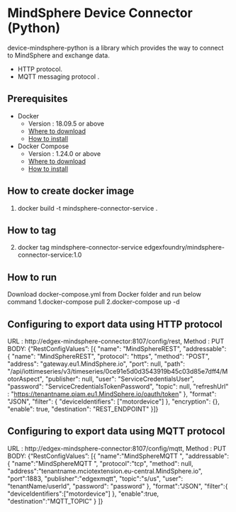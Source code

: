# MindSphere Device Connector (Python)
device-mindsphere-python is a library which provides the way to connect to MindSphere and exchange data.
 - HTTP protocol.
 - MQTT messaging protocol .


## Prerequisites ##
- Docker
  - Version : 18.09.5 or above
  - [Where to download](https://www.docker.com/)
  - [How to install](https://www.docker.com/)
- Docker Compose
  - Version : 1.24.0 or above
  - [Where to download](https://docs.docker.com/compose/)
  - [How to install](https://docs.docker.com/compose/install/)

## How to create docker image ##
1. docker build -t mindsphere-connector-service . 

## How to tag ##
2. docker tag mindsphere-connector-service edgexfoundry/mindsphere-connector-service:1.0
 
## How to run ##
Download docker-compose.yml from Docker folder and run below command
1.docker-compose pull
2.docker-compose up -d

## Configuring to export data using HTTP protocol ##
URL : http://edgex-mindsphere-connector:8107/config/rest, Method : PUT
BODY: {“RestConfigValues”: [{
  "name": "MindSphereREST",
  "addressable": {
    "name": "MindSphereREST",
    "protocol": "https",
    "method": "POST",
    "address": "gateway.eu1.MindSphere.io",
    "port": null,
    "path": "/api/iottimeseries/v3/timeseries/0ce91e5d0d3543919b45c03d85e7dff4/MotorAspect",
    "publisher": null,
    "user": "ServiceCredentialsUser",
    "password": "ServiceCredentialsTokenPassword",
    "topic": null,
    "refreshUrl" : "https://tenantname.piam.eu1.MindSphere.io/oauth/token"
  },
  "format": "JSON",
  "filter": {
    "deviceIdentifiers": ["motordevice"]
  },
  "encryption": {},
  "enable": true,
  "destination": "REST_ENDPOINT"
}]}


## Configuring to export data using MQTT protocol  ##
URL : http://edgex-mindsphere-connector:8107/config/mqtt, Method : PUT
BODY: {“RestConfigValues”: [{
    "name":"MindSphereMQTT ",
    "addressable":{
        "name":"MindSphereMQTT ",
        "protocol":"tcp",
        "method": null,
        "address":"tenantname.mciotextension.eu-central.MindSphere.io",
        "port":1883,
        "publisher":"edgexmqtt",
        "topic":"s/us",
        "user": "tenantName/userId",
        "password": "password"
    },
    "format":"JSON",
    "filter":{
        "deviceIdentifiers":["motordevice"]
    },
    "enable":true,
    "destination":"MQTT_TOPIC"
} ]}
